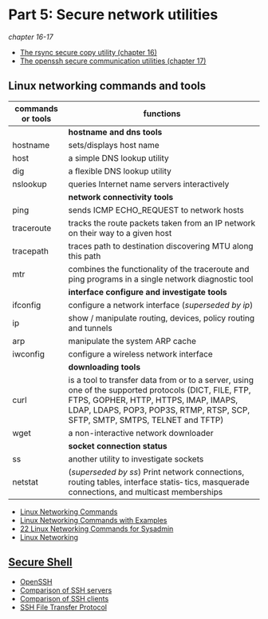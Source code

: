 # Part 5: Secure network utilities
*chapter 16-17*

* [The rsync secure copy utility (chapter 16)](https://en.wikipedia.org/wiki/Rsync)
* [The openssh secure communication utilities (chapter 17)]()

## Linux networking commands and tools

| commands or tools | functions |
| ----------------- | --------- |
|  | **hostname and dns tools** |
| hostname | sets/displays host name |
| host | a simple DNS lookup utility |
| dig | a flexible DNS lookup utility |
| nslookup | queries Internet name servers interactively |
|  | **network connectivity tools** |
| ping | sends ICMP ECHO_REQUEST to network hosts |
| traceroute | tracks  the route packets taken from an IP network on their way to a given host |
| tracepath | traces path to destination discovering MTU along this path |
| mtr | combines the functionality of the traceroute and ping programs in a single network diagnostic tool |
|  | **interface configure and investigate tools** |
| ifconfig | configure a network interface (*superseded by ip*) |
| ip | show / manipulate routing, devices, policy routing and tunnels |
| arp | manipulate the system ARP cache |
| iwconfig | configure a wireless network interface |
|  | **downloading tools** |
| curl | is  a tool to transfer data from or to a server, using one of the supported protocols (DICT, FILE, FTP, FTPS, GOPHER, HTTP, HTTPS,  IMAP, IMAPS,  LDAP,  LDAPS,  POP3, POP3S, RTMP, RTSP, SCP, SFTP, SMTP, SMTPS, TELNET and TFTP) |
| wget | a non-interactive network downloader |
| | **socket connection status**  |
| ss | another utility to investigate sockets |
| netstat  | (*superseded by ss*) Print network connections, routing tables, interface statis‐ tics, masquerade connections, and multicast memberships |



* [Linux Networking Commands](https://www.javatpoint.com/linux-networking-commands)
* [Linux Networking Commands with Examples](https://mindmajix.com/linux-networking-commands-best-examples)
* [22 Linux Networking Commands for Sysadmin](https://www.tecmint.com/linux-networking-commands/)
* [Linux Networking](https://en.wikibooks.org/wiki/Linux_Networking)

## [Secure Shell](https://en.wikipedia.org/wiki/Secure_Shell)



* [OpenSSH](https://en.wikibooks.org/wiki/OpenSSH)
* [Comparison of SSH servers](https://en.wikipedia.org/wiki/Comparison_of_SSH_servers)
* [Comparison of SSH clients](https://en.wikipedia.org/wiki/Comparison_of_SSH_clients)
* [SSH File Transfer Protocol](https://en.wikipedia.org/wiki/SSH_File_Transfer_Protocol)